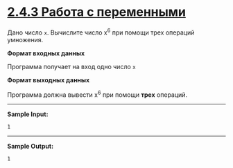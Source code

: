 # [2.4.3 Работа с переменными](https://stepik.org/lesson/917014/step/4?unit=922793)

Дано число `x`. Вычислите число x<sup>6</sup> при помощи трех операций умножения.

**Формат входных данных**

Программа получает на вход одно число `x`

**Формат выходных данных**

Программа должна вывести x<sup>6</sup> при помощи **трех** операций.
___
**Sample Input:**

`1`
___
**Sample Output:**

`1`